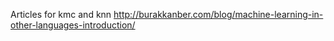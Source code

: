 Articles for kmc and knn http://burakkanber.com/blog/machine-learning-in-other-languages-introduction/
